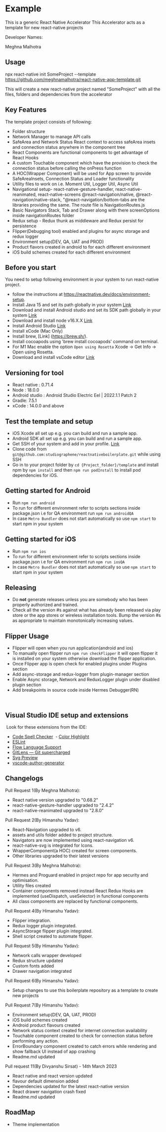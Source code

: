 # Example

This is a generic React Native Accelerator
This Accelerator acts as a template for new react-native projects

Developer Names:

Meghna Malhotra

## Usage

npx react-native init SomeProject --template https://github.com/meghnamalhotra/react-native-app-template.git

This will create a new react-native project named "SomeProject" with all the files, folders and dependencies from the accelerator

## Key Features

The template project consists of following:

- Folder structure
- Network Manager to manage API calls
- SafeArea and Network Status React context to access safeArea insets and connection status anywhere in the component tree
- React Components are functional components to get advantage of React Hooks
- A custom Touchable component which have the provision to check the connection status before calling the onPress function
- A HOC(Wrapper Component) will be used for App screen to provide SafeAreaInsets, Connection Status and Loader functionality
- Utility files to work on i.e. Moment Util, Logger Util, Async Util
- Navigational setup- react-native-gesture-handler, react-native-reanimated, react-native-screens
  @react-navigation/native, @react-navigation/native-stack, "@react-navigation/bottom-tabs are the libraries providing
  the same. The route file is NavigationRoutes.js
- Basic Navigators Stack, Tab and Drawer along with there screenOptions inside navigationRoutes folder
- Redux setup - Redux thunk as middleware and Redux persist for persistence
- Flipper(Debugging tool) enabled and plugins for async storage and redux logger
- Environment setup(DEV, QA, UAT and PROD)
- Product flavors created in android to for each different environment
- iOS build schemes created for each different environment

## Before you start

You need to setup following environment in your system to run react-native project.

- follow the instructions at https://reactnative.dev/docs/environment-setup.
- Install Java 15 and set its path globally in your system [Link](https://docs.oracle.com/en/java/javase/15/install/installation-jdk-macos.html#GUID-2FE451B0-9572-4E38-A1A5-568B77B146DE)
- Download and install Android studio and set its SDK path globally in your system [Link](https://developer.android.com/studio)
- Download and install node v16.X.X [Link](https://nodejs.org/en/download/)
- Install Android Studio [Link](https://developer.android.com/studio/)
- Install xCode (Mac Only)
- Install brew, [Link] (https://brew.sh/).
- Install cocoapods using 'brew install cocoapods' command on terminal.
- For M1 Mac enable the option `Open using Rosetta` Xcode -> Get Info -> Open using Rosetta.
- Download and install vsCode editor [Link](https://code.visualstudio.com/download)

## Versioning for tool

- React native : 0.71.4
- Node : 18.0.0
- Android studio : Android Studio Electric Eel | 2022.1.1 Patch 2
- Gradle: 7.5.1
- xCode : 14.0.0 and above

## Test the template and setup

- iOS Xcode all set up e.g. you can build and run a sample app.
- Android SDK all set up e.g. you can build and run a sample app.
- Get SSH of your system and add in your profile. [Link](https://docs.github.com/en/enterprise-server@3.1/authentication/connecting-to-github-with-ssh/generating-a-new-ssh-key-and-adding-it-to-the-ssh-agent)
- Clone code from `git@github.com:studiographene/reactnativeboilerplate.git` while using SSH
- Go in to your project folder by `cd {Project_folder}/template` and install npm by `npm install` and then `npm run podInstall` to install pod dependencies for iOS.

## Getting started for Android

- Run `npm run android`
- To run for different environment refer to scripts sections inside package.json i.e for QA environment run `npm run androidQA`
- In case `Metro Bundler` does not start automatically so use `npm start` to start npm in your system

## Getting started for iOS

- Run `npm run ios`
- To run for different environment refer to scripts sections inside package.json i.e for QA environment run `npm run iosQA`
- In case `Metro Bundler` does not start automatically so use `npm start` to start npm in your system
  ​

## Releasing

- Do **not** generate releases unless you are somebody who has been properly authorized and trained.
- Check all the version #s against what has already been released via play store or the app stores or wireless installation tools. Bump the version #s as appropriate to maintain monotonically increasing values.

## Flipper Usage

- Flipper will open when you run application(android and ios)
- To manually open flipper run `npm run checkFlipper` it will open flipper it is installed on your system otherwise download the flipper application.
- Once Flipper app is open check for enabled plugins under Plugins section
- Add async-storage and redux-logger from plugin-manager section
- Enable Async storage, Network and ReduxLogger plugin under disabled plugin section
- Add breakpoints in source code inside Hermes Debugger(RN)

​

## Visual Studio IDE setup and extensions

​
Look for these extensions from the IDE:
​

- [Code Spell Checker](https://marketplace.visualstudio.com/items?itemName=streetsidesoftware.code-spell-checker)
  ​ - [Color Highlight](https://marketplace.visualstudio.com/items?itemName=naumovs.color-highlight)
- [ESLint](https://marketplace.visualstudio.com/items?itemName=dbaeumer.vscode-eslint)
- [Flow Language Support](https://marketplace.visualstudio.com/items?itemName=flowtype.flow-for-vscode)
- [GitLens — Git supercharged](https://marketplace.visualstudio.com/items?itemName=eamodio.gitlens)
- [Svg Preview](https://marketplace.visualstudio.com/items?itemName=SimonSiefke.svg-preview)
- [vscode-author-generator](https://marketplace.visualstudio.com/items?itemName=edwardhjp.vscode-author-generator)

## Changelogs

Pull Request 1(By Meghna Malhotra):

- React native version upgraded to "0.68.2"
- react-native-gesture-handler upgraded to "2.4.2"
- react-native-reanimated upgraded to "2.8.0"

Pull Request 2(By Himanshu Yadav):

- React-Navigation upgraded to v6.
- assets and utils folder added to project structure.
- Navigators are now implemented using react-navigation v6.
- react-native-svg is integrated for Icons.
- WrapperComponent(a HOC) created for screen components.
- Other libraries upgraded to their latest versions

Pull Request 3(By Meghna Malhotra):

- Hermes and Proguard enabled in project repo for app security and optimisation.
- Utility files created
- Container components removed instead React Redux Hooks are implemented (useDispatch, useSelector) in functional components
- All class components are replaced by functional components.

Pull Request 4(By Himanshu Yadav):

- Flipper integration.
- Redux logger plugin integrated.
- AsyncStorage flipper plugin integrated.
- Shell script created to automate flipper.

Pull Request 5(By Himanshu Yadav):

- Network calls wrapper developed
- Redux structure updated
- Custom fonts added
- Drawer navigation integrated

Pull Request 6(By Himanshu Yadav):

- Setup changes to use this boilerplate repository as a template to create new projects

Pull Request 7(By Himanshu Yadav):

- Environment setup(DEV, QA, UAT, PROD)
- iOS build schemes created
- Android product flavours created
- Network status context created for internet connection availability
- Touchable component created to check for connection status before performing any action.
- ErrorBoundary component created to catch errors while rendering and show fallback UI instead of app crashing
- Readme.md updated

Pull request 11(By Divyanshu Sirsat) - 14th March 2023

- React native and react version updated
- flavour default dimension added
- Dependencies updated for the latest react-native version
- React drawer navigation crash fixed
- Readme.md updated

## RoadMap

- Theme implementation
